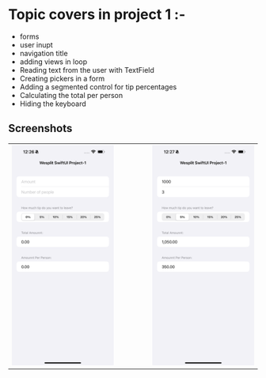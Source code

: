 # Topic covers in project 1 :-
- forms
- user inupt
- navigation title
- adding views in loop
- Reading text from the user with TextField
- Creating pickers in a form
- Adding a segmented control for tip percentages
- Calculating the total per person
- Hiding the keyboard


## Screenshots
<table align="center">
  <tr>
    <td><img src="Screenshots/screenshot1.PNG" width="300"></td>
    <td style="width: 50px;"></td>
    <td><img src="Screenshots/screenshot2.PNG" width="300"></td>
  </tr>
</table>

